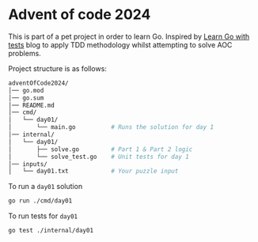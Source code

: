 # Advent of code 2024


This is part of a pet project in order to learn Go. Inspired by [Learn Go with tests](https://quii.gitbook.io/learn-go-with-test) blog to apply TDD methodology whilst attempting to solve AOC problems.

Project structure is as follows:

```sh
adventOfCode2024/
│── go.mod
│── go.sum
│── README.md
│── cmd/
│   └── day01/
│       └── main.go          # Runs the solution for day 1
│── internal/
│   └── day01/
│       ├── solve.go         # Part 1 & Part 2 logic
│       └── solve_test.go    # Unit tests for day 1
│── inputs/
│   └── day01.txt            # Your puzzle input
```

To run a `day01` solution

```sh
go run ./cmd/day01
```

To run tests for `day01`

```sh
go test ./internal/day01
```
